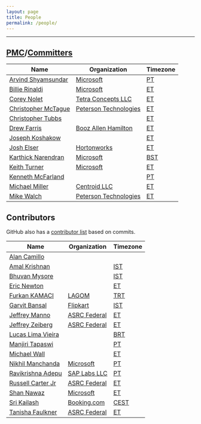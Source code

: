 ```yaml
---
layout: page
title: People
permalink: /people/
---
```


---

## [PMC]/[Committers]

| Name                                                        | Organization                        | Timezone   |
--------------------------------------------------------------|-------------------------------------|------------|
| [Arvind Shyamsundar](https://github.com/arvindshmicrosoft/) | [Microsoft][msft]                   | [PT][pt]   |
| [Billie Rinaldi](https://github.com/billierinaldi)          | [Microsoft][msft]                   | [ET][et]   |
| [Corey Nolet](https://github.com/cjnolet)                   | [Tetra Concepts LLC][tc]            | [ET][et]   |
| [Christopher McTague](https://github.com/cjmctague)         | [Peterson Technologies][ptech]      | [ET][et]   |
| [Christopher Tubbs](https://github.com/ctubbsii)            |                                     | [ET][et]   |
| [Drew Farris](https://github.com/drewfarris)                | [Booz Allen Hamilton][bah]          | [ET][et]   |
| [Joseph Koshakow](https://github.com/jkosh44)               |                                     | [ET][et]   |
| [Josh Elser](https://github.com/joshelser)                  | [Hortonworks][hw]                   | [ET][et]   |
| [Karthick Narendran](https://github.com/karthick-rn)        | [Microsoft][msft]                   | [BST][bst] |
| [Keith Turner](https://github.com/keith-turner)             | [Microsoft][msft]                   | [ET][et]   |
| [Kenneth McFarland](https://github.com/kpm1985)             |                                     | [PT][pt]   |
| [Michael Miller](https://github.com/milleruntime)           | [Centroid LLC][centroid]            | [ET][et]   |
| [Mike Walch](https://github.com/mikewalch)                  | [Peterson Technologies][ptech]      | [ET][et]   |

## Contributors

GitHub also has a [contributor list](https://github.com/apache/fluo/graphs/contributors)
based on commits.

| Name                                                        | Organization                        | Timezone   |
--------------------------------------------------------------|-------------------------------------|------------|
| [Alan Camillo](https://github.com/alanblueshift)            |                                     |            |
| [Amal Krishnan](https://github.com/krishamal)               |                                     | [IST][ist] |
| [Bhuvan Mysore](https://github.com/flyingcanopy)            |                                     | [IST][ist] |
| [Eric Newton](https://github.com/ericnewton)                |                                     | [ET][et]   |
| [Furkan KAMACI](https://github.com/kamaci)                  | [LAGOM](https://www.lagom.ai)       | [TRT][trt] |
| [Garvit Bansal](https://github.com/Garvit244)               | [Flipkart](https://www.flipkart.com)| [IST][ist] |
| [Jeffrey Manno](https://github.com/Manno15)                 | [ASRC Federal](https://www.asrc.com)| [ET][et]   |
| [Jeffrey Zeiberg](https://github.com/jzeiberg)              | [ASRC Federal](https://www.asrc.com)| [ET][et]   |
| [Lucas Lima Vieira](https://github.com/llvieira)            |                                     | [BRT][brt] |
| [Manjiri Tapaswi](https://github.com/mptap)                 |                                     | [PT][pt]   |
| [Michael Wall](https://github.com/mjwall)                   |                                     | [ET][et]   |
| [Nikhil Manchanda](https://github.com/slicknik)             | [Microsoft][msft]                   | [PT][pt]   |
| [Ravikrishna Adepu](https://github.com/adepuravikrishna)    | [SAP Labs LLC](https://sap.com)     | [PT][pt]   |
| [Russell Carter Jr](https://github.com/rcarterjr)           | [ASRC Federal](https://www.asrc.com)| [ET][et]   |
| [Shan Nawaz](https://github.com/shannawaz)                  | [Microsoft][msft]                   | [ET][et]   |
| [Sri Kailash](https://github.com/srikailash)                | [Booking.com](https://booking.com)  | [CEST][cst]|
| [Tanisha Faulkner](https://github.com/plainolneesh)         | [ASRC Federal](https://www.asrc.com)| [ET][et]   |

[Committers]: https://www.apache.org/foundation/how-it-works.html#committers
[tc]: http://www.tetraconcepts.com/
[hw]: https://hortonworks.com/
[ptech]: https://www.ptech-llc.com/
[bah]: https://www.boozallen.com/
[et]: https://www.timeanddate.com/time/zones/et
[pt]: https://www.timeanddate.com/time/zones/pt
[ist]: https://www.timeanddate.com/time/zones/ist
[PMC]: https://www.apache.org/foundation/how-it-works.html#pmc
[msft]: https://www.microsoft.com
[brt]: https://www.timeanddate.com/time/zones/brt
[centroid]: http://www.centroid-llc.com/
[cst]:https://www.timeanddate.com/time/zones/cest
[trt]: https://www.timeanddate.com/time/zones/trt
[bst]: https://www.timeanddate.com/time/zones/bst
